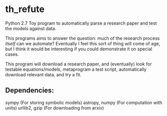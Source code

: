 # th_refute
Python 2.7
Toy program to automatically parse a research paper and test the models against data.

This programs aims to answer the question: much of the research process *itself* can we automate?
Eventually I feel this sort of thing will come of age, but I think it would be interesting if you could demonstrate it on special cases. 

This program will download a research paper, and (eventually) look for testable equations/models, metaprogram a test script, automatically download relevant data, and try a fit.

## Dependencies:

sympy (For storing symbolic models)
astropy, numpy (For computation with units)
urllib2, gzip (For downloading from arxiv)